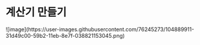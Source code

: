<H1>계산기 만들기</H1>
![image](https://user-images.githubusercontent.com/76245273/104889911-31d49c00-59b2-11eb-8e7f-038821153045.png)
